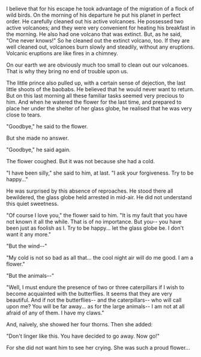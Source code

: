 I believe that for his escape he took advantage of the
migration of a flock of wild birds. On the morning of
his departure he put his planet in perfect order. He
carefully cleaned out his active volcanoes. He
possessed two active volcanoes; and they were very
convenient for heating his breakfast in the morning.
He also had one volcano that was extinct. But, as he
said, "One never knows!" So he cleaned out the
extinct volcano, too. If they are well cleaned out,
volcanoes burn slowly and steadily, without any
eruptions. Volcanic eruptions are like fires in a
chimney.

On our earth we are obviously much too small to
clean out our volcanoes. That is why they bring no
end of trouble upon us.

The little prince also pulled up, with a certain sense
of dejection, the last little shoots of the baobabs. He
believed that he would never want to return. But on
this last morning all these familiar tasks seemed very
precious to him. And when he watered the flower for
the last time, and prepared to place her under the
shelter of her glass globe, he realised that he was
very close to tears.

"Goodbye," he said to the flower.

But she made no answer.

"Goodbye," he said again.

The flower coughed. But it was not because she had
a cold.

"I have been silly," she said to him, at last. "I ask
your forgiveness. Try to be happy..."

He was surprised by this absence of reproaches. He
stood there all bewildered, the glass globe held
arrested in mid-air. He did not understand this quiet
sweetness.

"Of course I love you," the flower said to him. "It is
my fault that you have not known it all the while. That
is of no importance. But you-- you have been just as
foolish as I. Try to be happy... let the glass globe be.
I don't want it any more."

"But the wind--"

"My cold is not so bad as all that... the cool night air
will do me good. I am a flower."

"But the animals--"

"Well, I must endure the presence of two or three
caterpillars if I wish to become acquainted with the
butterflies. It seems that they are very beautiful. And
if not the butterflies-- and the caterpillars-- who will
call upon me? You will be far away... as for the large
animals-- I am not at all afraid of any of them. I have
my claws."

And, naïvely, she showed her four thorns. Then she
added:

"Don't linger like this. You have decided to go away.
Now go!"

For she did not want him to see her crying. She was
such a proud flower...
